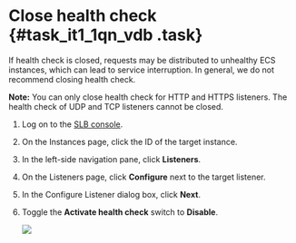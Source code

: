# Close health check {#task_it1_1qn_vdb .task}

If health check is closed, requests may be distributed to unhealthy ECS instances, which can lead to service interruption. In general, we do not recommend closing health check.

**Note:** You can only close health check for HTTP and HTTPS listeners. The health check of UDP and TCP listeners cannot be closed.

1.  Log on to the [SLB console](https://slbnew.console.aliyun.com/#/list/cn-hangzhou). 
2.  On the Instances page, click the ID of the target instance. 
3.  In the left-side navigation pane, click **Listeners**. 
4.  On the Listeners page, click **Configure** next to the target listener. 
5.  In the Configure Listener dialog box, click **Next**. 
6.  Toggle the **Activate health check** switch to **Disable**. 

    ![](http://static-aliyun-doc.oss-cn-hangzhou.aliyuncs.com/assets/img/4139/2828_en-US.png)


